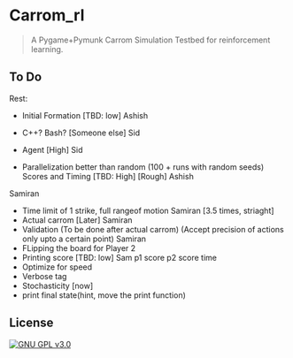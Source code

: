 # Carrom_rl
> A Pygame+Pymunk Carrom Simulation Testbed for reinforcement learning.

## To Do
Rest: 


- Initial Formation [TBD: low] Ashish
- C++? Bash? [Someone else] Sid

- Agent [High] Sid
- Parallelization better than random (100 + runs with random seeds) Scores and Timing [TBD: High] [Rough] Ashish






Samiran
- Time limit of 1 strike, full rangeof motion Samiran [3.5 times, striaght]
- Actual carrom [Later] Samiran
- Validation (To be done after actual carrom) (Accept precision of actions only upto a certain point) Samiran
- FLipping the board for Player 2
- Printing score [TBD: low] Sam p1 score p2 score time
- Optimize for speed
- Verbose tag
- Stochasticity [now]
- print final state(hint, move the print function)




## License

[![GNU GPL v3.0](http://www.gnu.org/graphics/gplv3-127x51.png)](http://www.gnu.org/licenses/gpl.html)
